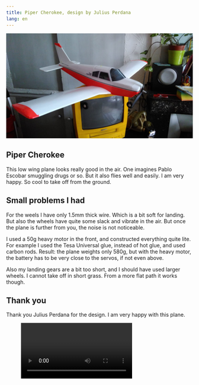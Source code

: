 ```yaml
---
title: Piper Cherokee, design by Julius Perdana
lang: en
---
```


![](cherokee.jpeg)

## Piper Cherokee

This low wing plane looks really good in the air.  One imagines Pablo Escobar smuggling drugs or so.  But it also flies well and easily.  I am very happy. So cool to take off from the ground.

## Small problems I had

For the weels I have only 1.5mm thick wire. Which is a bit soft for landing. But also the wheels have quite some slack and vibrate in the air. But once the plane is further from you, the noise is not noticeable.

I used a 50g heavy motor in the front, and constructed everything quite lite. For example I used the Tesa Universal glue, instead of hot glue, and used carbon rods. Result: the plane weights only 580g, but with the heavy motor, the battery has to be very close to the servos, if not even above.

Also my landing gears are a bit too short, and I should have used larger wheels. I cannot take off in short grass. From a more flat path it works though.

## Thank you

Thank you Julius Perdana for the design. I am very happy with this plane.

<figure class="video_container">
  <video controls="true" allowfullscreen="true">
    <source src="cherokee_premier_jour_de_vol.mp4" type="video/mp4">
  </video>
</figure>
